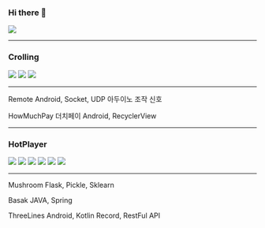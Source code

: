 ### Hi there 👋
<a href="https://hits.seeyoufarm.com"><img src="https://hits.seeyoufarm.com/api/count/incr/badge.svg?url=https%3A%2F%2Fgithub.com%2Fakffhaos95&count_bg=%2379C83D&title_bg=%23555555&icon=&icon_color=%23E7E7E7&title=hits&edge_flat=false"/></a>
<hr>
<h3>Crolling</h3>
<p>
  <img src="https://img.shields.io/badge/Android-3DDC84?style=flat-square&logo=Android&logoColor=white"/></a>
  <img src="https://img.shields.io/badge/Firebase-FFCA28?style=flat-square&logo=Firebase&logoColor=white"/></a> 
  <img src="https://img.shields.io/badge/Crolling-1299F3?style=flat-square&logoColor=white"/></a> 
</p>
<hr>
Remote
Android, Socket, UDP
아두이노 조작 신호

HowMuchPay
더치페이
Android, RecyclerView
<hr>
<h3>HotPlayer</h3>
<p>
  <img src="https://img.shields.io/badge/Python-3776AB?style=flat-square&logo=Python&logoColor=white"/></a> 
  <img src="https://img.shields.io/badge/Flask-000000?style=flat-square&logo=Flask&logoColor=white"/></a> 
  <img src="https://img.shields.io/badge/pandas-150458?style=flat-square&logo=pandas&logoColor=white"/></a> 
  <img src="https://img.shields.io/badge/Numpy-013243?style=flat-square&logo=Numpy&logoColor=white"/></a> 
  <img src="https://img.shields.io/badge/Folium-77B829?style=flat-square&logo=Folium&logoColor=white"/></a> 
  <img src="https://img.shields.io/badge/Chart.js-AA344D?style=flat-square&logoColor=white"/></a>
</p>
<hr>
Mushroom
Flask, Pickle, Sklearn

Basak
JAVA, Spring

ThreeLines
Android, Kotlin
Record, RestFul API
